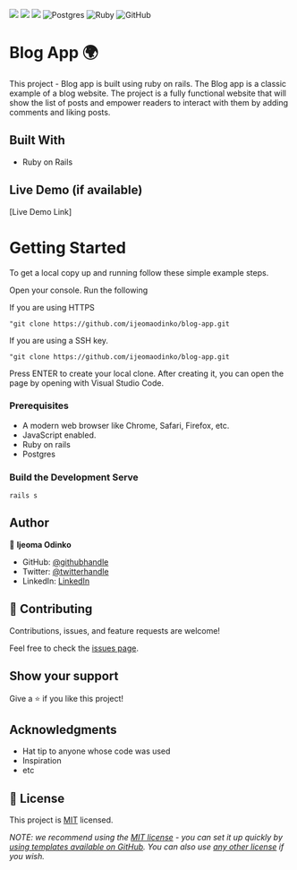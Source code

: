 ![](https://img.shields.io/badge/Microverse-blueviolet)  ![](https://badgen.net/builder#badge/Ruby%20on%20Rails/7.0.4/red)  ![](https://badges.aleen42.com/src/visual_studio.svg)  ![Postgres](https://img.shields.io/badge/postgres-%23316192.svg?style=for-the-badge&logo=postgresql&logoColor=white)   ![Ruby](https://img.shields.io/badge/ruby-%23CC342D.svg?style=for-the-badge&logo=ruby&logoColor=white)   ![GitHub](https://img.shields.io/badge/github-%23121011.svg?style=for-the-badge&logo=github&logoColor=white)

# Blog App 🌍

This project - Blog app is built using ruby on rails. The Blog app is a classic example of a blog website. The project is a fully functional website that will show the list of posts and empower readers to interact with them by adding comments and liking posts.


## Built With

- Ruby on Rails

## Live Demo (if available)

[Live Demo Link]


# Getting Started

To get a local copy up and running follow these simple example steps.

Open your console. Run the following 

If you are using HTTPS

    "git clone https://github.com/ijeomaodinko/blog-app.git

If you are using a SSH key.

    "git clone https://github.com/ijeomaodinko/blog-app.git


Press ENTER to create your local clone. After creating it, you can open the page by opening with Visual Studio Code. 


### Prerequisites
- A modern web browser like Chrome, Safari, Firefox, etc.
- JavaScript enabled.
- Ruby on rails
- Postgres


### Build the Development Serve 

    rails s 


## Author

👤 **Ijeoma Odinko**

- GitHub: [@githubhandle](https://github.com/ijeomaodinko)
- Twitter: [@twitterhandle](https://twitter.com/iodinko)
- LinkedIn: [LinkedIn](https://linkedin.com/in/ijeomaodinko)



## 🤝 Contributing

Contributions, issues, and feature requests are welcome!

Feel free to check the [issues page](../../issues/).


## Show your support

Give a ⭐️ if you like this project!


## Acknowledgments

- Hat tip to anyone whose code was used
- Inspiration
- etc

## 📝 License

This project is [MIT](./LICENSE) licensed.

_NOTE: we recommend using the [MIT license](https://choosealicense.com/licenses/mit/) - you can set it up quickly by [using templates available on GitHub](https://docs.github.com/en/communities/setting-up-your-project-for-healthy-contributions/adding-a-license-to-a-repository). You can also use [any other license](https://choosealicense.com/licenses/) if you wish._
